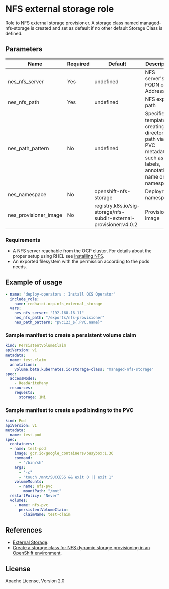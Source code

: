 # NFS external storage role

Role to NFS external storage provisioner. A storage class named managed-nfs-storage is created and set as default if no other default Storage Class is defined.

## Parameters

Name                        | Required  | Default                | Description
--------------------------- |-----------|------------------------|--------------------------------------
nes_nfs_server              | Yes       | undefined              | NFS server's FQDN or IP Address
nes_nfs_path                | Yes       | undefined              | NFS export path
nes_path_pattern            | No        | undefined              | Specifies a template for creating a directory path via PVC metadata's such as labels, annotations, name or namespace
nes_namespace               | No        | openshift-nfs-storage  | Deployment namespace
nes_provisioner_image       | No        | registry.k8s.io/sig-storage/nfs-subdir-external-provisioner:v4.0.2 | Provisioner image

### Requirements

* A NFS server reachable from the OCP cluster. For details about the proper setup using RHEL see [Installing NFS](https://access.redhat.com/documentation/en-us/red_hat_enterprise_linux/9/html/managing_file_systems/exporting-nfs-shares_managing-file-systems#installing-nfs_exporting-nfs-shares).
* An exported filesystem with the permission according to the pods needs.

## Example of usage

```yaml
- name: "deploy-operators : Install OCS Operator"
  include_role:
    name: redhatci.ocp.nfs_external_storage
  vars:
    nes_nfs_server: "192.168.16.11"
    nes_nfs_path: "/exports/nfs-provisioner"
    nes_path_pattern: "pvc123_${.PVC.name}"
```

### Sample manifest to create a persistent volume claim
```yaml
kind: PersistentVolumeClaim
apiVersion: v1
metadata:
  name: test-claim
  annotations:
    volume.beta.kubernetes.io/storage-class: "managed-nfs-storage"
spec:
  accessModes:
    - ReadWriteMany
  resources:
    requests:
      storage: 1Mi
```

### Sample manifest to create a pod binding to the PVC
```yaml
kind: Pod
apiVersion: v1
metadata:
  name: test-pod
spec:
  containers:
  - name: test-pod
    image: gcr.io/google_containers/busybox:1.36
    command:
      - "/bin/sh"
    args:
      - "-c"
      - "touch /mnt/SUCCESS && exit 0 || exit 1"
    volumeMounts:
      - name: nfs-pvc
        mountPath: "/mnt"
  restartPolicy: "Never"
  volumes:
    - name: nfs-pvc
      persistentVolumeClaim:
        claimName: test-claim
```

## References

* [External Storage](https://github.com/kubernetes-retired/external-storage/tree/master/nfs-client).
* [Create a storage class for NFS dynamic storage provisioning in an OpenShift environment](https://www.ibm.com/support/pages/how-do-i-create-storage-class-nfs-dynamic-storage-provisioning-openshift-environment).

## License
Apache License, Version 2.0

